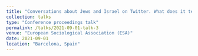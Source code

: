 ```yaml
---
title: "Conversations about Jews and Israel on Twitter. What does it tell us? 15th Conference of the European Sociological Association (ESA)"
collection: talks
type: "Conference proceedings talk"
permalink: /talks/2021-09-01-talk-3
venue: "European Sociological Association (ESA)"
date: 2021-09-01
location: "Barcelona, Spain"
---
```


